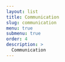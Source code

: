 ```yaml
---
layout: list
title: Communication
slug: communication
menu: true
submenu: true
order: 4
description: >
  Communication
---
```


